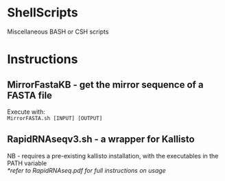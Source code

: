 # ShellScripts
Miscellaneous BASH or CSH scripts
<h1>Instructions</h1>
<h2>MirrorFastaKB - get the mirror sequence of a FASTA file</h2>
Execute with:
<br>
<code>MirrorFASTA.sh [INPUT] [OUTPUT]</code>
<h2>RapidRNAseqv3.sh - a wrapper for Kallisto</h2>
NB - requires a pre-existing kallisto installation, with the executables in the PATH variable
<br>
<i>*refer to RapidRNAseq.pdf for full instructions on usage</i>
